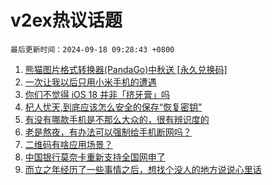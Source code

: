 # v2ex热议话题

`最后更新时间：2024-09-18 09:28:43 +0800`

1. [熊猫图片格式转换器(PandaGo)中秋送 [永久兑换码]](https://www.v2ex.com/t/1073426)
1. [一次让我以后只用小米手机的遭遇](https://www.v2ex.com/t/1073479)
1. [你们不觉得 iOS 18 并非「挤牙膏」吗](https://www.v2ex.com/t/1073437)
1. [杞人忧天,到底应该怎么安全的保存“恢复密钥”](https://www.v2ex.com/t/1073421)
1. [有没有哪款手机是不那么大众的，很有辨识度的](https://www.v2ex.com/t/1073507)
1. [老是熬夜，有办法可以强制给手机断网吗？](https://www.v2ex.com/t/1073561)
1. [二维码有啥应用场景？](https://www.v2ex.com/t/1073415)
1. [中国银行莫奈卡重新支持全国网申了](https://www.v2ex.com/t/1073481)
1. [而立之年经历了一些事情之后，想找个没人的地方说说心里话](https://www.v2ex.com/t/1073548)

